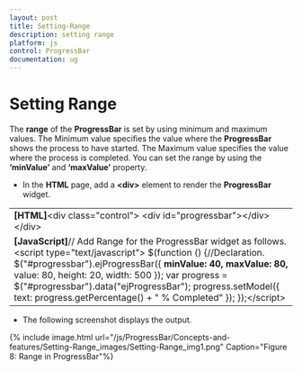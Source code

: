 ```yaml
---
layout: post
title: Setting-Range
description: setting range
platform: js
control: ProgressBar
documentation: ug
---
```


# Setting Range

The **range** of the **ProgressBar** is set by using minimum and maximum values. The Minimum value specifies the value where the **ProgressBar** shows the process to have started. The Maximum value specifies the value where the process is completed. You can set the range by using the **‘minValue’** and **‘maxValue’** property.

* In the **HTML** page, add a **&lt;div&gt;** element to render the **ProgressBar** widget.



<table>
<tr>
<td>
<b>[HTML]</b>&lt;div class="control"&gt;        &lt;div id="progressbar"&gt;&lt;/div&gt;&lt;/div&gt;</td></tr>
<tr>
<td>
<b>[JavaScript]</b>// Add Range for the ProgressBar widget as follows.&lt;script type="text/javascript"&gt;                      $(function () {//Declaration.                $("#progressbar").ejProgressBar({                    <b>minValue: 40,</b><b>                    maxValue: 80,</b>                    value: 80,                    height: 20,                    width: 500                });                var progress = $("#progressbar").data("ejProgressBar");                progress.setModel({ text: progress.getPercentage() + " % Completed" });            });&lt;/script&gt;</td></tr>
</table>


* The following screenshot displays the output.

{% include image.html url="/js/ProgressBar/Concepts-and-features/Setting-Range_images/Setting-Range_img1.png" Caption="Figure 8: Range in ProgressBar"%}

